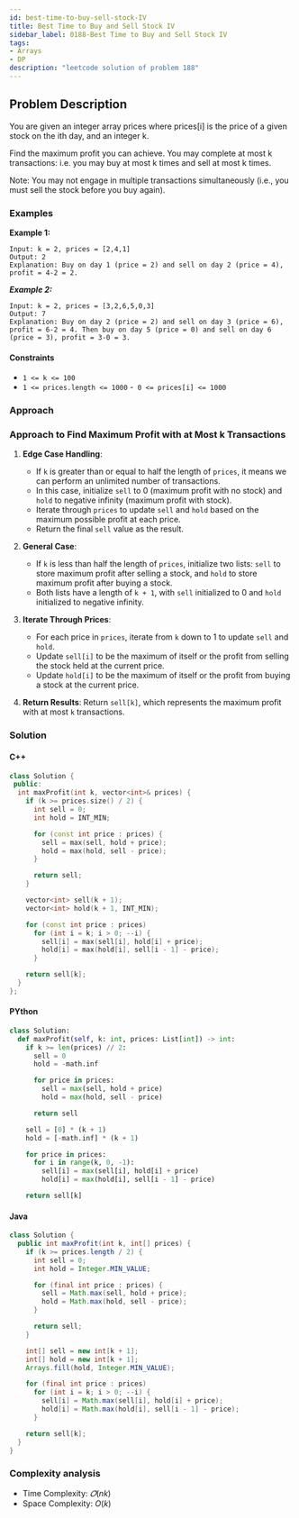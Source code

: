 ```yaml
---
id: best-time-to-buy-sell-stock-IV
title: Best Time to Buy and Sell Stock IV
sidebar_label: 0188-Best Time to Buy and Sell Stock IV
tags:
- Arrays
- DP
description: "leetcode solution of problem 188"
---
```


## Problem Description
You are given an integer array prices where prices[i] is the price of a given stock on the ith day, and an integer k.

Find the maximum profit you can achieve. You may complete at most k transactions: i.e. you may buy at most k times and sell at most k times.

Note: You may not engage in multiple transactions simultaneously (i.e., you must sell the stock before you buy again).


### Examples

**Example 1:**
```
Input: k = 2, prices = [2,4,1]
Output: 2
Explanation: Buy on day 1 (price = 2) and sell on day 2 (price = 4), profit = 4-2 = 2.
```
***Example 2:***
```
Input: k = 2, prices = [3,2,6,5,0,3]
Output: 7
Explanation: Buy on day 2 (price = 2) and sell on day 3 (price = 6), profit = 6-2 = 4. Then buy on day 5 (price = 0) and sell on day 6 (price = 3), profit = 3-0 = 3.
```

#### Constraints
- `1 <= k <= 100`
- `1 <= prices.length <= 1000`
-` 0 <= prices[i] <= 1000`


### Approach 
### Approach to Find Maximum Profit with at Most k Transactions

1. **Edge Case Handling**:
   - If `k` is greater than or equal to half the length of `prices`, it means we can perform an unlimited number of transactions.
   - In this case, initialize `sell` to 0 (maximum profit with no stock) and `hold` to negative infinity (maximum profit with stock).
   - Iterate through `prices` to update `sell` and `hold` based on the maximum possible profit at each price.
   - Return the final `sell` value as the result.

2. **General Case**:
   - If `k` is less than half the length of `prices`, initialize two lists: `sell` to store maximum profit after selling a stock, and `hold` to store maximum profit after buying a stock.
   - Both lists have a length of `k + 1`, with `sell` initialized to 0 and `hold` initialized to negative infinity.

3. **Iterate Through Prices**:
   - For each price in `prices`, iterate from `k` down to 1 to update `sell` and `hold`.
   - Update `sell[i]` to be the maximum of itself or the profit from selling the stock held at the current price.
   - Update `hold[i]` to be the maximum of itself or the profit from buying a stock at the current price.

4. **Return Results**: Return `sell[k]`, which represents the maximum profit with at most `k` transactions.


### Solution

#### C++

```cpp
class Solution {
 public:
  int maxProfit(int k, vector<int>& prices) {
    if (k >= prices.size() / 2) {
      int sell = 0;
      int hold = INT_MIN;

      for (const int price : prices) {
        sell = max(sell, hold + price);
        hold = max(hold, sell - price);
      }

      return sell;
    }

    vector<int> sell(k + 1);
    vector<int> hold(k + 1, INT_MIN);

    for (const int price : prices)
      for (int i = k; i > 0; --i) {
        sell[i] = max(sell[i], hold[i] + price);
        hold[i] = max(hold[i], sell[i - 1] - price);
      }

    return sell[k];
  }
};
```

#### PYthon
```python
class Solution:
  def maxProfit(self, k: int, prices: List[int]) -> int:
    if k >= len(prices) // 2:
      sell = 0
      hold = -math.inf

      for price in prices:
        sell = max(sell, hold + price)
        hold = max(hold, sell - price)

      return sell

    sell = [0] * (k + 1)
    hold = [-math.inf] * (k + 1)

    for price in prices:
      for i in range(k, 0, -1):
        sell[i] = max(sell[i], hold[i] + price)
        hold[i] = max(hold[i], sell[i - 1] - price)

    return sell[k]
```

#### Java
```Java
class Solution {
  public int maxProfit(int k, int[] prices) {
    if (k >= prices.length / 2) {
      int sell = 0;
      int hold = Integer.MIN_VALUE;

      for (final int price : prices) {
        sell = Math.max(sell, hold + price);
        hold = Math.max(hold, sell - price);
      }

      return sell;
    }

    int[] sell = new int[k + 1];
    int[] hold = new int[k + 1];
    Arrays.fill(hold, Integer.MIN_VALUE);

    for (final int price : prices)
      for (int i = k; i > 0; --i) {
        sell[i] = Math.max(sell[i], hold[i] + price);
        hold[i] = Math.max(hold[i], sell[i - 1] - price);
      }

    return sell[k];
  }
}
```


### Complexity analysis
- Time Complexity: $𝑂(nk)$
- Space Complexity: $O(k)$

